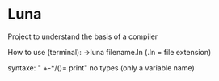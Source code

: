 # Luna
Project to understand the basis of a compiler

How to use (terminal):
->luna filename.ln (.ln = file extension)

syntaxe:
 " +-*/()= print"
 no types (only a variable name)
